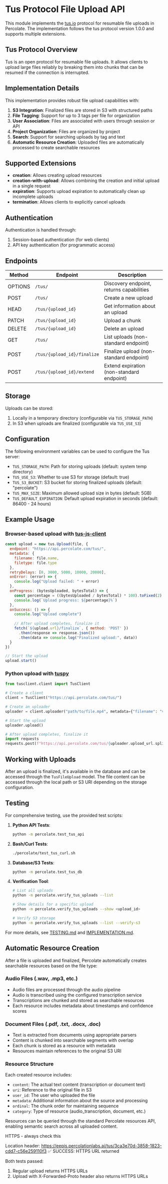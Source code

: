 # Tus Protocol File Upload API

This module implements the [tus.io](https://tus.io) protocol for resumable file uploads in Percolate. The implementation follows the tus protocol version 1.0.0 and supports multiple extensions.

## Tus Protocol Overview

Tus is an open protocol for resumable file uploads. It allows clients to upload large files reliably by breaking them into chunks that can be resumed if the connection is interrupted.

## Implementation Details

This implementation provides robust file upload capabilities with:

1. **S3 Integration**: Finalized files are stored in S3 with structured paths
2. **File Tagging**: Support for up to 3 tags per file for organization
3. **User Association**: Files are associated with users through session or API
4. **Project Organization**: Files are organized by project
5. **Search**: Support for searching uploads by tag and text
6. **Automatic Resource Creation**: Uploaded files are automatically processed to create searchable resources

## Supported Extensions

- **creation**: Allows creating upload resources
- **creation-with-upload**: Allows combining the creation and initial upload in a single request
- **expiration**: Supports upload expiration to automatically clean up incomplete uploads
- **termination**: Allows clients to explicitly cancel uploads

## Authentication

Authentication is handled through:
1. Session-based authentication (for web clients)
2. API key authentication (for programmatic access)

## Endpoints

| Method | Endpoint | Description |
|--------|----------|-------------|
| OPTIONS | `/tus/` | Discovery endpoint, returns capabilities |
| POST | `/tus/` | Create a new upload |
| HEAD | `/tus/{upload_id}` | Get information about an upload |
| PATCH | `/tus/{upload_id}` | Upload a chunk |
| DELETE | `/tus/{upload_id}` | Delete an upload |
| GET | `/tus/` | List uploads (non-standard endpoint) |
| POST | `/tus/{upload_id}/finalize` | Finalize upload (non-standard endpoint) |
| POST | `/tus/{upload_id}/extend` | Extend expiration (non-standard endpoint) |

## Storage

Uploads can be stored:
1. Locally in a temporary directory (configurable via `TUS_STORAGE_PATH`)
2. In S3 when uploads are finalized (configurable via `TUS_USE_S3`)

## Configuration

The following environment variables can be used to configure the Tus server:

- `TUS_STORAGE_PATH`: Path for storing uploads (default: system temp directory)
- `TUS_USE_S3`: Whether to use S3 for storage (default: true)
- `TUS_S3_BUCKET`: S3 bucket for storing finalized uploads (default: "percolate")
- `TUS_MAX_SIZE`: Maximum allowed upload size in bytes (default: 5GB)
- `TUS_DEFAULT_EXPIRATION`: Default upload expiration in seconds (default: 86400 - 24 hours)

## Example Usage

### Browser-based upload with [tus-js-client](https://github.com/tus/tus-js-client)

```javascript
const upload = new tus.Upload(file, {
  endpoint: "https://api.percolate.com/tus/",
  metadata: {
    filename: file.name,
    filetype: file.type
  },
  retryDelays: [0, 3000, 5000, 10000, 20000],
  onError: (error) => {
    console.log("Upload failed: " + error)
  },
  onProgress: (bytesUploaded, bytesTotal) => {
    const percentage = ((bytesUploaded / bytesTotal) * 100).toFixed(2)
    console.log(`Upload progress: ${percentage}%`)
  },
  onSuccess: () => {
    console.log("Upload complete")
    
    // After upload completes, finalize it
    fetch(`${upload.url}/finalize`, { method: 'POST' })
      .then(response => response.json())
      .then(data => console.log("Finalized upload:", data))
  }
})

// Start the upload
upload.start()
```

### Python upload with [tuspy](https://github.com/tus/tus-py-client)

```python
from tusclient.client import TusClient

# Create a client
client = TusClient("https://api.percolate.com/tus/")

# Create an uploader
uploader = client.uploader("path/to/file.mp4", metadata={"filename": "video.mp4"})

# Start the upload
uploader.upload()

# After upload completes, finalize it
import requests
requests.post(f"https://api.percolate.com/tus/{uploader.upload_url.split('/')[-1]}/finalize")
```

## Working with Uploads

After an upload is finalized, it's available in the database and can be accessed through the `TusFileUpload` model. The file content can be accessed through the local path or S3 URI depending on the storage configuration.

## Testing

For comprehensive testing, use the provided test scripts:

1. **Python API Tests**:
   ```bash
   python -m percolate.test_tus_api
   ```

2. **Bash/Curl Tests**:
   ```bash
   ./percolate/test_tus_curl.sh
   ```

3. **Database/S3 Tests**:
   ```bash
   python -m percolate.test_tus_db
   ```

4. **Verification Tool**:
   ```bash
   # List all uploads
   python -m percolate.verify_tus_uploads --list
   
   # Show details for a specific upload
   python -m percolate.verify_tus_uploads --show <upload_id>
   
   # Verify S3 storage
   python -m percolate.verify_tus_uploads --list --verify-s3
   ```

For more details, see [TESTING.md](./TESTING.md) and [IMPLEMENTATION.md](./IMPLEMENTATION.md).

## Automatic Resource Creation

After a file is uploaded and finalized, Percolate automatically creates searchable resources based on the file type:

### Audio Files (.wav, .mp3, etc.)
- Audio files are processed through the audio pipeline
- Audio is transcribed using the configured transcription service
- Transcriptions are chunked and stored as searchable resources
- Each resource includes metadata about timestamps and confidence scores

### Document Files (.pdf, .txt, .docx, .doc)
- Text is extracted from documents using appropriate parsers
- Content is chunked into searchable segments with overlap
- Each chunk is stored as a resource with metadata
- Resources maintain references to the original S3 URI

### Resource Structure
Each created resource includes:
- `content`: The actual text content (transcription or document text)
- `uri`: Reference to the original file in S3
- `user_id`: The user who uploaded the file
- `metadata`: Additional information about the source and processing
- `ordinal`: The chunk order for maintaining sequence
- `category`: Type of resource (audio_transcription, document, etc.)

Resources can be queried through the standard Percolate resources API, enabling semantic search across all uploaded content.


HTTPS - always check this

  Location header: https://eepis.percolationlabs.ai/tus/3ca3e70d-3858-1823-cdd7-c56e259110f3
  ✅ SUCCESS: HTTPS URL returned

  Both tests passed:
  1. Regular upload returns HTTPS URLs
  2. Upload with X-Forwarded-Proto header also returns HTTPS URLs